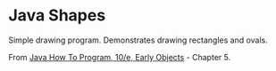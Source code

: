 # Java Shapes

Simple drawing program. Demonstrates drawing rectangles and ovals.

From <a href="http://www.amazon.com/Java-Program-Early-Objects-Edition/dp/0133807800">Java How To Program, 10/e, Early Objects</a> - Chapter 5.
